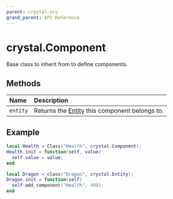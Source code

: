```yaml
---
parent: crystal.ecs
grand_parent: API Reference
---
```


# crystal.Component

Base class to inherit from to define components.

## Methods

| Name     | Description                                             |
| :------- | :------------------------------------------------------ |
| `entity` | Returns the [Entity](entity) this component belongs to. |

## Example

```lua
local Health = Class("Health", crystal.Component);
Health.init = function(self, value)
  self.value = value;
end

local Dragon = class("Dragon", crystal.Entity);
Dragon.init = function(self)
  self:add_component("Health", 400);
end
```
